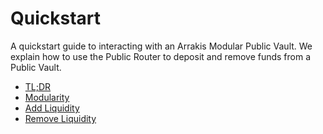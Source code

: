 # Quickstart

A quickstart guide to interacting with an Arrakis Modular Public Vault. We explain how to use the Public Router to deposit and remove funds from a Public Vault.

- [TL;DR](./introduction.md) 
- [Modularity](./modularity.md) 
- [Add Liquidity](./addLiquidity.md)
- [Remove Liquidity](./removeLiquidity.md)
